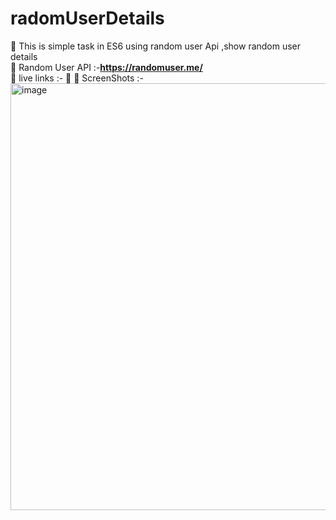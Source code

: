 # radomUserDetails
📌 This is simple task in ES6 using random user Api ,show random user details <br>
📌 Random User API :-**https://randomuser.me/** <br>
📌 live links :- 📎
📌 ScreenShots :- <img width="683" alt="image" src="https://user-images.githubusercontent.com/122371758/213233328-ccf82013-ac56-432d-b28e-35e7f1489244.png">

